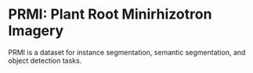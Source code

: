 # PRMI: Plant Root Minirhizotron Imagery

PRMI is a dataset for instance segmentation, semantic segmentation, and object detection tasks.